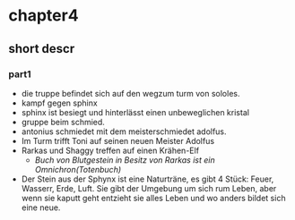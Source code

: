 # chapter4

## short descr

### part1
* die truppe befindet sich auf den wegzum turm von sololes.
* kampf gegen sphinx
* sphinx ist besiegt und hinterlässt einen unbeweglichen kristal
* gruppe beim schmied.
* antonius schmiedet mit dem meisterschmiedet adolfus.
* Im Turm trifft Toni auf seinen neuen Meister Adolfus
* Rarkas und Shaggy treffen auf einen Krähen-Elf
  * *Buch von Blutgestein in Besitz von Rarkas ist ein Omnichron(Totenbuch)*
* Der Stein aus der Sphynx ist eine Naturträne, es gibt 4 Stück: Feuer, Wasserr, Erde, Luft. Sie gibt der Umgebung um sich rum Leben, aber wenn sie kaputt geht entzieht sie alles Leben und wo anders bildet sich eine neue.
